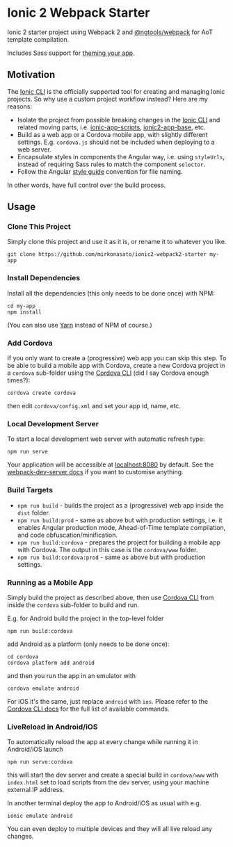 # Ionic 2 Webpack Starter

Ionic 2 starter project using Webpack 2 and [@ngtools/webpack](https://github.com/angular/angular-cli/tree/master/packages/webpack) for AoT template compilation.

Includes Sass support for [theming your app](https://ionicframework.com/docs/v2/theming/theming-your-app/).

## Motivation

The [Ionic CLI](http://ionicframework.com/docs/cli/) is the officially supported tool for creating and managing Ionic projects. So why use a custom project workflow instead? Here are my reasons:

* Isolate the project from possible breaking changes in the [Ionic CLI](https://github.com/driftyco/ionic-cli) and related moving parts, i.e. [ionic-app-scripts](https://github.com/driftyco/ionic-app-scripts), [ionic2-app-base](https://github.com/driftyco/ionic2-app-base), etc.
* Build as a web app or a Cordova mobile app, with slightly different settings. E.g. `cordova.js` should not be included when deploying to a web server.
* Encapsulate styles in components the Angular way, i.e. using `styleUrls`, instead of requiring Sass rules to match the component `selector`.
* Follow the Angular [style guide](https://angular.io/styleguide#!#02-02) convention for file naming.

In other words, have full control over the build process.

## Usage

### Clone This Project

Simply clone this project and use it as it is, or rename it to whatever you like.
```
git clone https://github.com/mirkonasato/ionic2-webpack2-starter my-app
```

### Install Dependencies

Install all the dependencies (this only needs to be done once) with NPM:
```
cd my-app
npm install
```
(You can also use [Yarn](https://yarnpkg.com/) instead of NPM of course.)

### Add Cordova

If you only want to create a (progressive) web app you can skip this step. To be able to build a mobile app with Cordova, create a new Cordova project in a `cordova` sub-folder using the [Cordova CLI](https://cordova.apache.org/docs/en/latest/guide/cli/) (did I say Cordova enough times?):

```
cordova create cordova
```

then edit `cordova/config.xml` and set your app id, name, etc.

### Local Development Server

To start a local development web server with automatic refresh type:
```
npm run serve
```
Your application will be accessible at [localhost:8080](http://localhost:8080/) by default. See the [webpack-dev-server docs](https://webpack.github.io/docs/webpack-dev-server.html) if you want to customise anything.

### Build Targets

* `npm run build` - builds the project as a (progressive) web app inside the `dist` folder.
* `npm run build:prod` - same as above but with production settings, i.e. it enables Angular production mode, Ahead-of-Time template compilation, and code obfuscation/minification.
* `npm run build:cordova` - prepares the project for building a mobile app with Cordova. The output in this case is the `cordova/www` folder.
* `npm run build:cordova:prod` - same as above but with production settings.

### Running as a Mobile App

Simply build the project as described above, then use [Cordova CLI](https://cordova.apache.org/docs/en/latest/guide/cli/) from inside the `cordova` sub-folder to build and run.

E.g. for Android build the project in the top-level folder
```
npm run build:cordova
```
add Android as a platform (only needs to be done once):
```
cd cordova
cordova platform add android
```
and then you run the app in an emulator with
```
cordova emulate android
```

For iOS it's the same, just replace `android` with `ios`. Please refer to the [Cordova CLI docs](https://cordova.apache.org/docs/en/latest/guide/cli/) for the full list of available commands.

### LiveReload in Android/iOS

To automatically reload the app at every change while running it in Android/iOS launch
```
npm run serve:cordova
```
this will start the dev server and create a special build in `cordova/www` with `index.html` set to load scripts from the dev server, using your machine external IP address.

In another terminal deploy the app to Android/iOS as usual with e.g.
```
ionic emulate android
```

You can even deploy to multiple devices and they will all live reload any changes.
